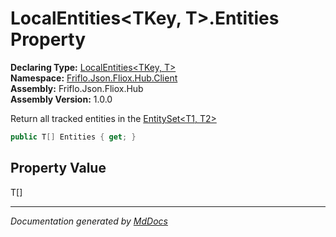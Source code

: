 ﻿<!--  
  <auto-generated>   
    The contents of this file were generated by a tool.  
    Changes to this file may be list if the file is regenerated  
  </auto-generated>   
-->

# LocalEntities\<TKey, T\>.Entities Property

**Declaring Type:** [LocalEntities\<TKey, T\>](../index.md)  
**Namespace:** [Friflo.Json.Fliox.Hub.Client](../../index.md)  
**Assembly:** Friflo.Json.Fliox.Hub  
**Assembly Version:** 1.0.0

 Return all tracked entities in the [EntitySet\<T1, T2\>](../../EntitySet-2/index.md)

```csharp
public T[] Entities { get; }
```

## Property Value

T\[\]

___

*Documentation generated by [MdDocs](https://github.com/ap0llo/mddocs)*
